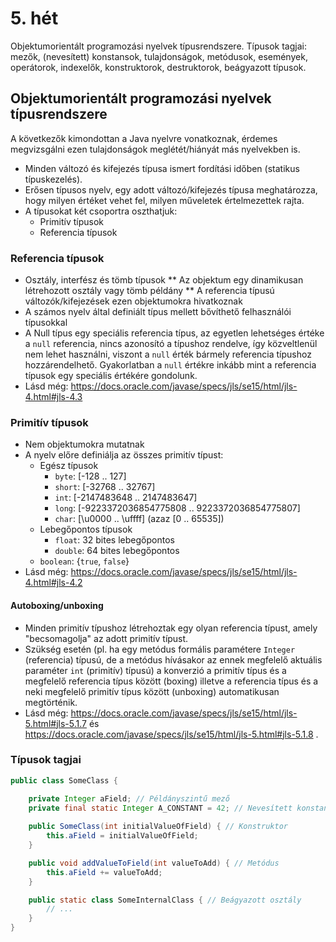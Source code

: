 # 5. hét

Objektumorientált programozási nyelvek típusrendszere. Típusok tagjai: mezők, 
(nevesített) konstansok, tulajdonságok, metódusok, események, operátorok, indexelők, 
konstruktorok, destruktorok, beágyazott típusok.

## Objektumorientált programozási nyelvek típusrendszere

A következők kimondottan a Java nyelvre vonatkoznak, érdemes megvizsgálni ezen tulajdonságok
meglétét/hiányát más nyelvekben is.

* Minden változó és kifejezés típusa ismert fordítási időben (statikus típuskezelés).
* Erősen típusos nyelv, egy adott változó/kifejezés típusa meghatározza, hogy milyen értéket 
vehet fel, milyen műveletek értelmezettek rajta.
* A típusokat két csoportra oszthatjuk:
    * Primitív típusok
    * Referencia típusok

### Referencia típusok

* Osztály, interfész és tömb típusok
** Az objektum egy dinamikusan létrehozott osztály vagy tömb példány
** A referencia típusú változók/kifejezések ezen objektumokra hivatkoznak
* A számos nyelv által definiált típus mellett bővíthető felhasználói típusokkal
* A Null típus egy speciális referencia típus, az egyetlen lehetséges értéke a `null` referencia, 
  nincs azonosító a típushoz rendelve, így közveltlenül nem lehet használni, viszont a 
  `null` érték bármely referencia típushoz hozzárendelhető. 
  Gyakorlatban a `null` értékre inkább mint a referencia típusok egy speciális értékére gondolunk.
* Lásd még: https://docs.oracle.com/javase/specs/jls/se15/html/jls-4.html#jls-4.3

### Primitív típusok

* Nem objektumokra mutatnak
* A nyelv előre definiálja az összes primitív típust:
    * Egész típusok
        * `byte`: [-128 .. 127]
        * `short`: [-32768 .. 32767]
        * `int`: [-2147483648 .. 2147483647]
        * `long`: [-9223372036854775808 .. 9223372036854775807]
        * `char`: [\u0000 .. \uffff] (azaz [0 .. 65535])
    * Lebegőpontos típusok
        * `float`: 32 bites lebegőpontos
        * `double`: 64 bites lebegőpontos
    * `boolean`: {`true`, `false`}
* Lásd még: https://docs.oracle.com/javase/specs/jls/se15/html/jls-4.html#jls-4.2

#### Autoboxing/unboxing

* Minden primitív típushoz létrehoztak egy olyan referencia típust, amely "becsomagolja"
  az adott primitív típust.
* Szükség esetén (pl. ha egy metódus formális paramétere `Integer` (referencia) típusú, de
  a metódus hívásakor az ennek megfelelő aktuális paraméter `int` (primitív) típusú) 
  a konverzió a primitív típus és a megfelelő referencia típus között (boxing) illetve
  a referencia típus és a neki megfelelő primitív típus között (unboxing) automatikusan
  megtörténik.
* Lásd még: https://docs.oracle.com/javase/specs/jls/se15/html/jls-5.html#jls-5.1.7 és 
  https://docs.oracle.com/javase/specs/jls/se15/html/jls-5.html#jls-5.1.8 .

### Típusok tagjai

```java
public class SomeClass {

    private Integer aField; // Példányszintű mező
    private final static Integer A_CONSTANT = 42; // Nevesített konstans
    
    public SomeClass(int initialValueOfField) { // Konstruktor
        this.aField = initialValueOfField;
    }

    public void addValueToField(int valueToAdd) { // Metódus
        this.aField += valueToAdd;
    }

    public static class SomeInternalClass { // Beágyazott osztály
        // ... 
    }
}
```